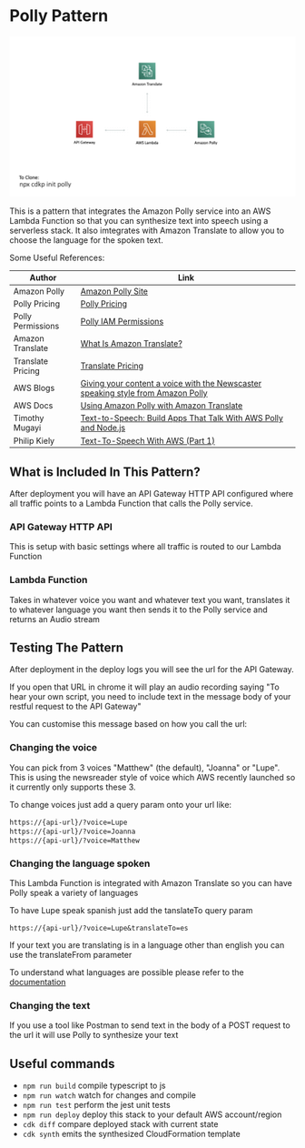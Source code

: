 # Polly Pattern

![overview image](img/overview.png)

This is a pattern that integrates the Amazon Polly service into an AWS Lambda Function so that you can synthesize text into speech using a serverless stack. It also imtegrates with Amazon Translate to allow you to choose the language for the spoken text.

Some Useful References:

| Author        | Link           |
| ------------- | ------------- |
| Amazon Polly | [Amazon Polly Site](https://aws.amazon.com/polly/) |
| Polly Pricing | [Polly Pricing](https://aws.amazon.com/polly/pricing/) |
| Polly Permissions | [Polly IAM Permissions](https://docs.aws.amazon.com/polly/latest/dg/api-permissions-reference.html) |
| Amazon Translate | [What Is Amazon Translate?](https://docs.aws.amazon.com/translate/latest/dg/what-is.html) |
| Translate Pricing | [Translate Pricing](https://aws.amazon.com/translate/pricing/) |
| AWS Blogs | [Giving your content a voice with the Newscaster speaking style from Amazon Polly](https://aws.amazon.com/blogs/machine-learning/giving-your-content-a-voice-with-the-newscaster-speaking-style-from-amazon-polly/) |
| AWS Docs | [Using Amazon Polly with Amazon Translate](https://docs.aws.amazon.com/translate/latest/dg/examples-polly.html) |
| Timothy Mugayi | [Text-to-Speech: Build Apps That Talk With AWS Polly and Node.js](https://medium.com/better-programming/text-to-speech-build-apps-that-talk-with-aws-polly-and-node-js-a9cdab99af04 ) |
| Philip Kiely | [Text-To-Speech With AWS (Part 1)](https://www.smashingmagazine.com/2019/08/text-to-speech-aws/) |

## What is Included In This Pattern?

After deployment you will have an API Gateway HTTP API configured where all traffic points to a Lambda Function that calls the Polly service.

### API Gateway HTTP API
This is setup with basic settings where all traffic is routed to our Lambda Function

### Lambda Function
Takes in whatever voice you want and whatever text you want, translates it to whatever language you want then sends it to the Polly service and returns an Audio stream

## Testing The Pattern

After deployment in the deploy logs you will see the url for the API Gateway.

If you open that URL in chrome it will play an audio recording saying &quot;To hear your own script, you need to include text in the message body of your restful request to the API Gateway&quot;

You can customise this message based on how you call the url:

### Changing the voice
You can pick from 3 voices "Matthew" (the default), "Joanna" or "Lupe". This is using the newsreader style of voice which AWS recently launched so it currently only supports these 3.

To change voices just add a query param onto your url like:

```
https://{api-url}/?voice=Lupe
https://{api-url}/?voice=Joanna
https://{api-url}/?voice=Matthew
```

### Changing the language spoken
This Lambda Function is integrated with Amazon Translate so you can have Polly speak a variety of languages

To have Lupe speak spanish just add the tanslateTo query param

```
https://{api-url}/?voice=Lupe&translateTo=es
```

If your text you are translating is in a language other than english you can use the translateFrom parameter

To understand what languages are possible please refer to the [documentation](https://docs.aws.amazon.com/translate/latest/dg/what-is.html)

### Changing the text
If you use a tool like Postman to send text in the body of a POST request to the url it will use Polly to synthesize your text

## Useful commands

 * `npm run build`   compile typescript to js
 * `npm run watch`   watch for changes and compile
 * `npm run test`    perform the jest unit tests
 * `npm run deploy`      deploy this stack to your default AWS account/region
 * `cdk diff`        compare deployed stack with current state
 * `cdk synth`       emits the synthesized CloudFormation template
